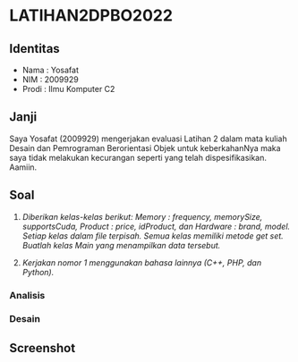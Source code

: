 # LATIHAN2DPBO2022
## Identitas
- Nama : Yosafat
- NIM  : 2009929
- Prodi : Ilmu Komputer C2

## Janji
Saya Yosafat (2009929) mengerjakan evaluasi Latihan 2 dalam mata kuliah Desain dan Pemrograman Berorientasi Objek untuk keberkahanNya maka saya tidak melakukan kecurangan seperti yang telah dispesifikasikan. Aamiin.

## Soal
1. _Diberikan kelas-kelas berikut: Memory : frequency, memorySize, supportsCuda, Product : price, idProduct, dan Hardware : brand, model. Setiap kelas dalam file terpisah. Semua 
   kelas memiliki metode get set. Buatlah kelas Main yang menampilkan data tersebut._

2. _Kerjakan nomor 1 menggunakan bahasa lainnya (C++, PHP, dan Python)._

### Analisis

### Desain

## Screenshot
